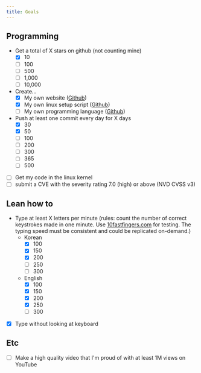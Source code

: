 ```yaml
---
title: Goals
---
```


## Programming

- Get a total of X stars on github (not counting mine)
  - [x] 10
  - [ ] 100
  - [ ] 500
  - [ ] 1,000
  - [ ] 10,000
- Create...
  - [x] My own website ([Github](https://github.com/developomp/developomp-site))
  - [x] My own linux setup script ([Github](https://github.com/developomp/setup))
  - [ ] My own programming language ([Github](https://github.com/boy-lang))
- Push at least one commit every day for X days
  - [x] 30
  - [x] 50
  - [ ] 100
  - [ ] 200
  - [ ] 300
  - [ ] 365
  - [ ] 500
- [ ] Get my code in the linux kernel
- [ ] submit a CVE with the severity rating 7.0 (high) or above (NVD CVSS v3)

## Lean how to

- Type at least X letters per minute (rules: count the number of correct keystrokes made in one minute. Use [10fastfingers.com](https://10fastfingers.com/typing-test) for testing. The typing speed must be consistent and could be replicated on-demand.)
  - Korean
    - [x] 100
    - [x] 150
    - [x] 200
    - [ ] 250
    - [ ] 300
  - English
    - [x] 100
    - [x] 150
    - [x] 200
    - [x] 250
    - [ ] 300
- [x] Type without looking at keyboard

## Etc

- [ ] Make a high quality video that I'm proud of with at least 1M views on YouTube
